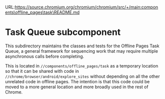 URL:https://source.chromium.org/chromium/chromium/src/+/main:components\offline_pages\task\README.md
# Task Queue subcomponent

This subdirectory maintains the classes and tests for the Offline Pages Task
Queue, a general framework for sequencing work that may require multiple
asynchronous calls before completing.

This is located in `//components/offline_pages/task` as a temporary location so
that it can be shared with code in `//chrome/browser/android/explore_sites`
without depending on all the other unrelated code in offline pages. The
intention is that this code could be moved to a more general location and more
broadly used in the rest of Chrome.
